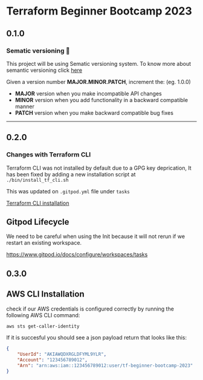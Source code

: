 # Terraform Beginner Bootcamp 2023

## 0.1.0
### Sematic versioning :mage:

This project will be using Sematic versioning system.
To know more about semantic versioning click [here](https://semver.org/)

Given a version number **MAJOR.MINOR.PATCH**, increment the: (eg. 1.0.0)

- **MAJOR** version when you make incompatible API changes
- **MINOR** version when you add functionality in a backward compatible manner
- **PATCH** version when you make backward compatible bug fixes
---

## 0.2.0
### Changes with Terraform CLI

Terraform CLI was not installed by default due to a GPG key deprication, It has been fixed by adding a new installation script at `./bin/install_tf_cli.sh`

This was updated on `.gitpod.yml` file under `tasks`

[Terraform CLI installation](https://developer.hashicorp.com/terraform/tutorials/aws-get-started/install-cli)


## Gitpod Lifecycle

We need to be careful when using the Init because it will not rerun if we restart an existing workspace.

https://www.gitpod.io/docs/configure/workspaces/tasks

## 0.3.0
## AWS CLI Installation

check if our AWS credentials is configured correctly by running the following AWS CLI command:
```sh
aws sts get-caller-identity
```

If it is succesful you should see a json payload return that looks like this:

```json
{
    "UserId": "AKIAWQDXRGLDFYML9YLR",
    "Account": "123456789012",
    "Arn": "arn:aws:iam::123456789012:user/tf-beginner-bootcamp-2023"
}
```